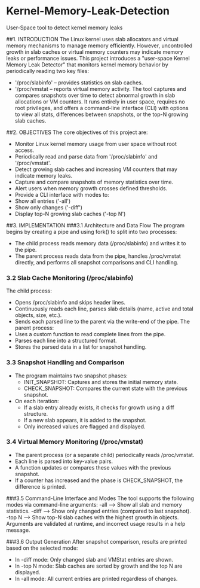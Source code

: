 # Kernel-Memory-Leak-Detection
User-Space tool to detect kernel memory leaks

##1. INTRODUCTION
The Linux kernel uses slab allocators and virtual memory mechanisms to manage memory efficiently. However, uncontrolled growth in slab caches or virtual memory counters may indicate memory leaks or performance issues.
This project introduces a "user-space Kernel Memory Leak Detector" that monitors kernel memory behavior by periodically reading two key files:
- '/proc/slabinfo' – provides statistics on slab caches.
- '/proc/vmstat – reports virtual memory activity.
The tool captures and compares snapshots over time to detect abnormal growth in slab allocations or VM counters. It runs entirely in user space, requires no root privileges, and offers a command-line interface (CLI) with options to view all stats, differences between snapshots, or the top-N growing slab caches.

##2. OBJECTIVES
The core objectives of this project are:
-  Monitor Linux kernel memory usage from user space without root access.
-  Periodically read and parse data from '/proc/slabinfo' and '/proc/vmstat'.
-  Detect growing slab caches and increasing VM counters that may indicate memory leaks.
-  Capture and compare snapshots of memory statistics over time.
-  Alert users when memory growth crosses defined thresholds.
-  Provide a CLI interface with modes to:
  - Show all entries ('-all')
  - Show only changes ('-diff')
  - Display top-N growing slab caches ('-top N')

##3. IMPLEMENTATION
  ###3.1 Architecture and Data Flow
  The program begins by creating a pipe and using fork() to split into two processes:
  - The child process reads memory data (/proc/slabinfo) and writes it to the pipe.
  - The parent process reads data from the pipe, handles /proc/vmstat directly, and performs all snapshot comparisons and CLI handling.

 ### 3.2 Slab Cache Monitoring (/proc/slabinfo)
  The child process:
  - Opens /proc/slabinfo and skips header lines.
  - Continuously reads each line, parses slab details (name, active and total objects, size, etc.).
  - Sends each parsed line to the parent via the write-end of the pipe.
  The parent process:
  - Uses a custom function to read complete lines from the pipe.
  - Parses each line into a structured format.
  - Stores the parsed data in a list for snapshot handling.

 ### 3.3 Snapshot Handling and Comparison
  - The program maintains two snapshot phases:
    - INIT_SNAPSHOT: Captures and stores the initial memory state.
    - CHECK_SNAPSHOT: Compares the current state with the previous snapshot.
 - On each iteration:
   - If a slab entry already exists, it checks for growth using a diff structure.
   - If a new slab appears, it is added to the snapshot.
   - Only increased values are flagged and displayed.

 ### 3.4 Virtual Memory Monitoring (/proc/vmstat)
  - The parent process (or a separate child) periodically reads /proc/vmstat.
  - Each line is parsed into key-value pairs.
  - A function updates or compares these values with the previous snapshot.
  - If a counter has increased and the phase is CHECK_SNAPSHOT, the difference is printed.

  ###3.5 Command-Line Interface and Modes
  The tool supports the following modes via command-line arguments:
    -all --> Show all slab and memory statistics.
    -diff --> Show only changed entries (compared to last snapshot).
    -top N --> Show top-N slab caches with the highest growth in objects.
  Arguments are validated at runtime, and incorrect usage results in a help message.

 ###3.6 Output Generation
  After snapshot comparison, results are printed based on the selected mode:
  - In -diff mode: Only changed slab and VMStat entries are shown.
  - In -top N mode: Slab caches are sorted by growth and the top N are displayed.
  - In -all mode: All current entries are printed regardless of changes.
   
